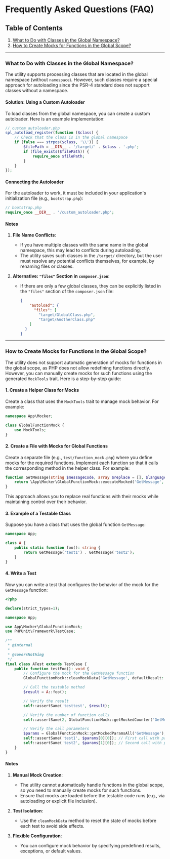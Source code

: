 # Frequently Asked Questions (FAQ)

## Table of Contents

1. [What to Do with Classes in the Global Namespace?](#what-to-do-with-classes-in-the-global-namespace)
2. [How to Create Mocks for Functions in the Global Scope?](#how-to-create-mocks-for-functions-in-the-global-scope)

---

### What to Do with Classes in the Global Namespace?

The utility supports processing classes that are located in the global namespace (without `namespace`). However, such
classes require a special approach for autoloading since the PSR-4 standard does not support classes without a
namespace.

#### Solution: Using a Custom Autoloader

To load classes from the global namespace, you can create a custom autoloader. Here is an example implementation:

```php
// custom_autoloader.php
spl_autoload_register(function ($class) {
    // Check that the class is in the global namespace
    if (false === strpos($class, '\\')) {
        $filePath = __DIR__ . '/target/' . $class . '.php';
        if (file_exists($filePath)) {
            require_once $filePath;
        }
    }
});
```

#### Connecting the Autoloader

For the autoloader to work, it must be included in your application's initialization file (e.g., `bootstrap.php`):

```php
// bootstrap.php
require_once __DIR__ . '/custom_autoloader.php';
```

#### Notes

1. **File Name Conflicts**:
    - If you have multiple classes with the same name in the global namespace, this may lead to conflicts during
      autoloading.
    - The utility saves such classes in the `/target/` directory, but the user must resolve any potential conflicts
      themselves, for example, by renaming files or classes.

2. **Alternative: `"files"` Section in `composer.json`**:
    - If there are only a few global classes, they can be explicitly listed in the `"files"` section of
      the `composer.json` file:
      ```json
      {
          "autoload": {
            "files": [
              "target/GlobalClass.php",
              "target/AnotherClass.php"
          ]
        }
      }
      ```

---

### How to Create Mocks for Functions in the Global Scope?

The utility does not support automatic generation of mocks for functions in the global scope, as PHP does not allow
redefining functions directly. However, you can manually create mocks for such functions using the generated `MockTools`
trait. Here is a step-by-step guide:

#### 1. Create a Helper Class for Mocks

Create a class that uses the `MockTools` trait to manage mock behavior. For example:

```php
namespace App\Mocker;

class GlobalFunctionMock {
    use MockTools;
}
```

#### 2. Create a File with Mocks for Global Functions

Create a separate file (e.g., `test/function_mock.php`) where you define mocks for the required functions. Implement
each function so that it calls the corresponding method in the helper class. For example:

```php
function GetMessage(string $messageCode, array $replace = [], $language = null): string {
    return \App\Mocker\GlobalFunctionMock::executeMocked('GetMessage', [$messageCode, $replace, $language]);
}
```

This approach allows you to replace real functions with their mocks while maintaining control over their behavior.

#### 3. Example of a Testable Class

Suppose you have a class that uses the global function `GetMessage`:

```php
namespace App;

class A {
    public static function foo(): string {
        return GetMessage('test1') . GetMessage('test2');
    }
}
```

#### 4. Write a Test

Now you can write a test that configures the behavior of the mock for the `GetMessage` function:

```php
<?php

declare(strict_types=1);

namespace App;

use App\Mocker\GlobalFunctionMock;
use PHPUnit\Framework\TestCase;

/**
 * @internal
 *
 * @coversNothing
 */
final class ATest extends TestCase {
    public function testFoo(): void {
        // Configure the mock for the GetMessage function
        GlobalFunctionMock::cleanMockData('GetMessage', defaultResult: 'test');

        // Call the testable method
        $result = A::foo();

        // Verify the result
        self::assertSame('testtest', $result);

        // Verify the number of function calls
        self::assertSame(2, GlobalFunctionMock::getMockedCounter('GetMessage'));

        // Verify the call parameters
        $params = GlobalFunctionMock::getMockedParamsAll('GetMessage');
        self::assertSame('test1', $params[0][0]); // First call with parameter 'test1'
        self::assertSame('test2', $params[1][0]); // Second call with parameter 'test2'
    }
}
```

#### Notes

1. **Manual Mock Creation**:
    - The utility cannot automatically handle functions in the global scope, so you need to manually create mocks for
      such functions.
    - Ensure that mocks are loaded before the testable code runs (e.g., via autoloading or explicit file inclusion).

2. **Test Isolation**:
    - Use the `cleanMockData` method to reset the state of mocks before each test to avoid side effects.

3. **Flexible Configuration**:
    - You can configure mock behavior by specifying predefined results, exceptions, or default values.